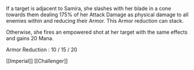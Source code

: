 If a target is adjacent to Samira, she slashes with her blade in a cone towards them dealing 175% of her Attack Damage as physical damage to all enemies within and reducing their Armor. This Armor reduction can stack.  
  
Otherwise, she fires an empowered shot at her target with the same effects and gains 20 Mana.

Armor Reduction : 10 / 15 / 20

[[Imperial]]
[[Challenger]]
